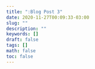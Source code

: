 ```yaml
---
title: ":Blog Post 3"
date: 2020-11-27T00:09:33-03:00
slug: ""
description: ""
keywords: []
draft: false
tags: []
math: false
toc: false
---
```

